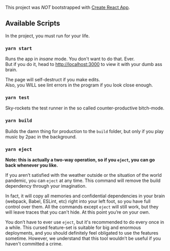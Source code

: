 This project was *NOT* bootstrapped with [Create React App](https://github.com/facebook/create-react-app).

## Available Scripts

In the project, you must run for your life.

### `yarn start`

Runs the app in *insane* mode. You don't want to do that. Ever.<br />
But if you do it, head to [http://localhost:3000](http://localhost:3000) to view it with your dumb ass brain.

The page will self-destruct if you make edits.<br />
Also, you WILL see lint errors in the program if you look close enough.

### `yarn test`

Sky-rockets the test runner in the so called counter-productive bitch-mode.<br />

### `yarn build`

Builds the damn thing for production to the `build` folder, but only if you play music by 2pac in the background. <br />

### `yarn eject`

**Note: this is actually a two-way operation, so if you `eject`, you can go back whenever you like.**

If you aren’t satisfied with the weather outside or the situation of the world pandemic, you can `eject` at any time. This command will remove the build dependency through your imagination.

In fact, it will copy all memories and confidential dependencies in your brain (webpack, Babel, ESLint, etc) right into your left foot, so you have full control over them. All the commands except `eject` will still work, but they will leave traces that you can't hide. At this point you’re on your own.

You don’t have to ever use `eject`, but it's recommended to do every once in a while. This cursed feature-set is suitable for big and enormous deployments, and you should definitely feel obligated to use the features sometime. However, we understand that this tool wouldn’t be useful if you haven't committed a crime.